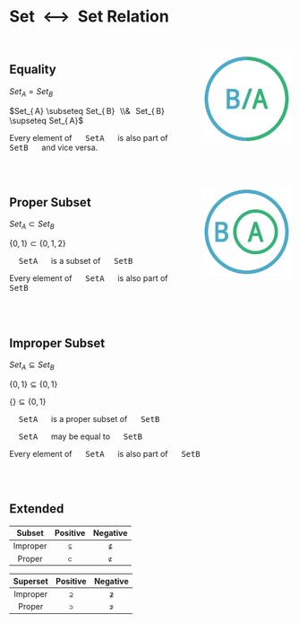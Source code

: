 # Set  ⟷  Set Relation

<br>

<img
    src = '../../Resources/Assets/Diagrams/Equality.png'
    align = right
    width = 160
/>

## Equality

$Set_{ A} = Set_{ B}$

$Set_{ A} \subseteq Set_{ B}  \\&  Set_{ B} \supseteq Set_{ A}$

Every element of  <kbd>  SetA  </kbd>  is also part of  <kbd>  SetB  </kbd>  and vice versa.

<br>
<br>

<img
    src = '../../Resources/Assets/Diagrams/Proper%20Subset.png'
    align = right
    width = 160
/>

## Proper Subset

$Set_{ A} \subset Set_{ B}$

$\lbrace 0 , 1 \rbrace \subset \lbrace 0 , 1 , 2 \rbrace$

<kbd>  SetA  </kbd>  is a subset of  <kbd>  SetB  </kbd>

Every element of  <kbd>  SetA  </kbd>  is also part of  <kbd>  SetB  </kbd>

<br>
<br>

## Improper Subset

$Set_{ A} \subseteq Set_{ B}$

$\lbrace 0 , 1 \rbrace \subseteq \lbrace 0 , 1 \rbrace$

$\lbrace \rbrace \subseteq \lbrace 0 , 1 \rbrace$

<kbd>  SetA  </kbd>  is a proper subset of  <kbd>  SetB  </kbd>

<kbd>  SetA  </kbd>  may be equal to  <kbd>  SetB  </kbd>

Every element of  <kbd>  SetA  </kbd>  is also part of  <kbd>  SetB  </kbd>

<br>
<br>

## Extended

| Subset | Positive | Negative |
|:------:|:--------:|:--------:|
| Improper | `⊆` | `⊈`
| Proper   | `⊂` | `⊄`

| Superset | Positive | Negative |
|:--------:|:--------:|:--------:|
| Improper | `⊇` | `⊉`
| Proper   | `⊃` | `⊅`

<br>
